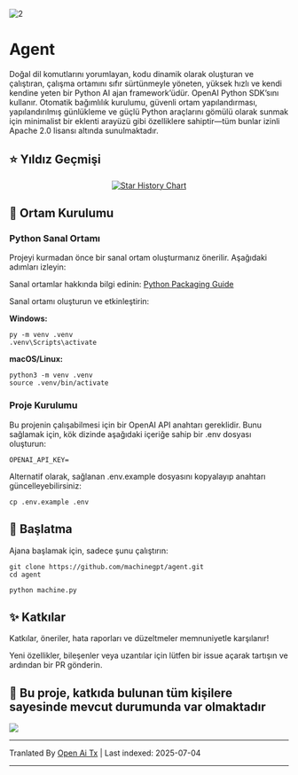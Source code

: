 ![2](https://github.com/user-attachments/assets/a18257a3-a678-4fd4-bf77-750dab4d99bb)

# Agent

Doğal dil komutlarını yorumlayan, kodu dinamik olarak oluşturan ve çalıştıran, çalışma ortamını sıfır sürtünmeyle yöneten, yüksek hızlı ve kendi kendine yeten bir Python AI ajan framework’üdür. OpenAI Python SDK’sını kullanır. Otomatik bağımlılık kurulumu, güvenli ortam yapılandırması, yapılandırılmış günlükleme ve güçlü Python araçlarını gömülü olarak sunmak için minimalist bir eklenti arayüzü gibi özelliklere sahiptir—tüm bunlar izinli Apache 2.0 lisansı altında sunulmaktadır.

## ⭐ Yıldız Geçmişi

<p align="center">
  <a href="https://star-history.com/#machinegpt/agent&Date">
    <img alt="Star History Chart" src="https://api.star-history.com/svg?repos=machinegpt/agent&type=Date&theme=dark" onerror="this.src='https://api.star-history.com/svg?repos=machinegpt/agent&type=Date'" />
  </a>
</p>


## 🔧 Ortam Kurulumu

### Python Sanal Ortamı
Projeyi kurmadan önce bir sanal ortam oluşturmanız önerilir. Aşağıdaki adımları izleyin:

Sanal ortamlar hakkında bilgi edinin: [Python Packaging Guide](https://packaging.python.org/en/latest/guides/installing-using-pip-and-virtual-environments/)

Sanal ortamı oluşturun ve etkinleştirin:

**Windows:**

```
py -m venv .venv
.venv\Scripts\activate
```

**macOS/Linux:**
```
python3 -m venv .venv
source .venv/bin/activate
```

### Proje Kurulumu
Bu projenin çalışabilmesi için bir OpenAI API anahtarı gereklidir. Bunu sağlamak için, kök dizinde aşağıdaki içeriğe sahip bir .env dosyası oluşturun:
```
OPENAI_API_KEY=
```
Alternatif olarak, sağlanan .env.example dosyasını kopyalayıp anahtarı güncelleyebilirsiniz:
```
cp .env.example .env
```

## 🧠 Başlatma
Ajana başlamak için, sadece şunu çalıştırın:
```
git clone https://github.com/machinegpt/agent.git
cd agent

python machine.py
```

## ✨ Katkılar

Katkılar, öneriler, hata raporları ve düzeltmeler memnuniyetle karşılanır!

Yeni özellikler, bileşenler veya uzantılar için lütfen bir issue açarak tartışın ve ardından bir PR gönderin.

## 💖 Bu proje, katkıda bulunan tüm kişilere sayesinde mevcut durumunda var olmaktadır
<a href="https://github.com/machinegpt/agent/graphs/contributors">
  <img src="https://contrib.rocks/image?repo=machinegpt/agent" />
</a>

---

Tranlated By [Open Ai Tx](https://github.com/OpenAiTx/OpenAiTx) | Last indexed: 2025-07-04

---